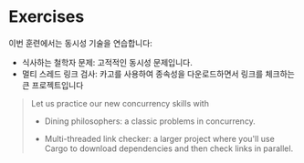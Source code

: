 # Exercises
이번 훈련에서는 동시성 기술을 연습합니다: 
* 식사하는 철학자 문제: 고적적인 동시성 문제입니다.
* 멀티 스레드 링크 검사: 카고를 사용하여 종속성을 다운로드하면서 링크를 체크하는 큰 프로젝트입니다

> Let us practice our new concurrency skills with
> 
> * Dining philosophers: a classic problems in concurrency.
> 
> * Multi-threaded link checker: a larger project where you'll use Cargo to
>   download dependencies and then check links in parallel.
